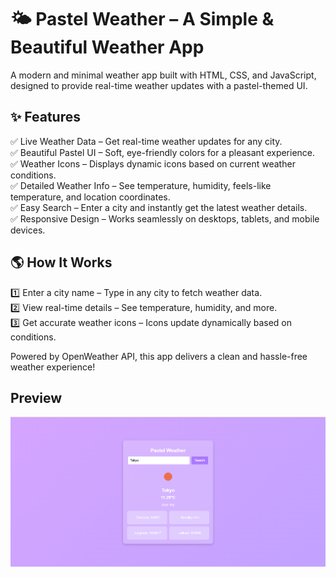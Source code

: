 # 🌤️ Pastel Weather – A Simple & Beautiful Weather App
A modern and minimal weather app built with HTML, CSS, and JavaScript, designed to provide real-time weather updates with a pastel-themed UI.

## ✨ Features
✅ Live Weather Data – Get real-time weather updates for any city.</br>
✅ Beautiful Pastel UI – Soft, eye-friendly colors for a pleasant experience.</br>
✅ Weather Icons – Displays dynamic icons based on current weather conditions.</br>
✅ Detailed Weather Info – See temperature, humidity, feels-like temperature, and location coordinates.</br>
✅ Easy Search – Enter a city and instantly get the latest weather details.</br>
✅ Responsive Design – Works seamlessly on desktops, tablets, and mobile devices.</br>

## 🌎 How It Works
1️⃣ Enter a city name – Type in any city to fetch weather data.</br>
2️⃣ View real-time details – See temperature, humidity, and more.</br>
3️⃣ Get accurate weather icons – Icons update dynamically based on conditions.</br>

Powered by OpenWeather API, this app delivers a clean and hassle-free weather experience!

## Preview
![preview](https://github.com/Adarshakarki/Weather/blob/ffe4b97ccf438fe214d7f24cbc06612d6142a01e/Screenshot%202025-02-25%20123139.png)
